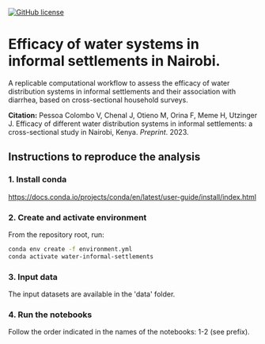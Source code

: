 [![GitHub license](https://img.shields.io/github/license/ceat-epfl/sanitation-informal-settlements.svg)](https://github.com/ceat-epfl/sanitation-informal-settlements/blob/main/LICENSE)

# Efficacy of water systems in informal settlements in Nairobi.

A replicable computational workflow to assess the efficacy of water distribution systems in informal settlements and their association with diarrhea, based on cross-sectional household surveys.

**Citation:** Pessoa Colombo V, Chenal J, Otieno M, Orina F, Meme H, Utzinger J. Efficacy of different water distribution systems in informal settlements: a cross-sectional study in Nairobi, Kenya. *Preprint*. 2023.

## Instructions to reproduce the analysis

### 1. Install conda

https://docs.conda.io/projects/conda/en/latest/user-guide/install/index.html

### 2. Create and activate environment

From the repository root, run:

```bash
conda env create -f environment.yml
conda activate water-informal-settlements
```

### 3. Input data

The input datasets are available in the 'data' folder.

### 4. Run the notebooks

Follow the order indicated in the names of the notebooks: 1-2 (see prefix).